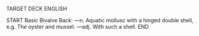 TARGET DECK
ENGLISH

START
Basic
Bivalve
Back: —n. Aquatic mollusc with a hinged double shell, e.g. The oyster and mussel. —adj. With such a shell.
END
